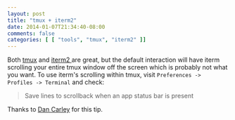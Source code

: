 ```yaml
---
layout: post
title: "tmux + iterm2"
date: 2014-01-07T21:34:40-08:00
comments: false
categories: [ [ "tools", "tmux", "iterm2" ]]
---
```


Both [tmux](http://tmux.sourceforge.net/) and [iterm2 ](http://www.iterm2.com/) are great, but the default interaction will have iterm
scrolling your entire tmux window off the screen which is probably not what you
want. To use iterm's scrolling within tmux, visit `Preferences -> Profiles -> Terminal` and check:

>Save lines to scrollback when an app status bar is present

Thanks to [Dan Carley](http://dan.carley.co/blog/2013/01/11/tmux-scrollback-with-iterm2/) for this tip.
